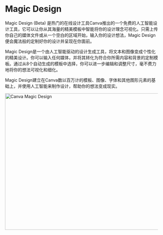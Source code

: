 # Magic Design

Magic Design (Beta) 是热门的在线设计工具Canva推出的一个免费的人工智能设计工具，它可以让你从其海量的精美模板中智能将你的设计理念可视化。只需上传你自己的媒体文件或从一个空白的区域开始，输入你的设计想法，Magic Design便会魔法般的定制好你的设计并呈现在你面前。

Magic Design是一个由人工智能驱动的设计生成工具，将文本和图像变成个性化的精美设计。你可以输入任何媒体，并将其转化为符合你所需内容和背景的定制模板。通过从8个自动生成的模板中选择，你可以进一步编辑和调整尺寸，毫不费力地将你的想法可视化和细化。

Magic Design建立在Canva数以百万计的模板、图像、字体和其他图形元素的基础上，并使用人工智能来制作设计，帮助你的想法变成现实。

<a class="js" href="https://ai-bot.cn/wp-content/uploads/2023/03/canva-magic-design-features.jpeg" data-fancybox="fancybox" data-caption="Canva Magic Design"><img class="alignnone size-full wp-image-1090 loaded" src="https://ai-bot.cn/wp-content/uploads/2023/03/canva-magic-design-features.jpeg" alt="Canva Magic Design" width="800" height="450" data-src="https://ai-bot.cn/wp-content/uploads/2023/03/canva-magic-design-features.jpeg" data-was-processed="true" /></a>